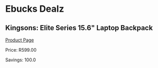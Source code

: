 
# Ebucks Dealz
## Kingsons: Elite Series 15.6" Laptop Backpack
[Product Page](https://www.ebucks.com/web/shop/productSelected.do?prodId=642184975&catId=714948688)

Price: R599.00

Savings: 100.0


	